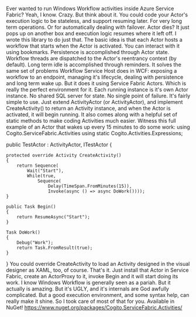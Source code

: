 Ever wanted to run Windows Workflow activities inside Azure Service Fabric? Yeah, I know. Crazy.
But think about it. You could code your Actor's execution logic to be stateless, and support resuming later. For very long term operations. Or for automatically dealing with failover. Actor dies? It just pops up on another box and execution logic resumes where it left off.
I wrote this library to do just that.
The basic idea is that each Actor hosts a workflow that starts when the Actor is activated. You can interact with it using bookmarks. Persistence is accomplished through Actor state. Workflow threads are dispatched to the Actor's reentrancy context (by default). Long term idle is accomplished through reminders.
It solves the same set of problems Workflow Service Host does in WCF: exposing a workflow to an endpoint, managing it's lifecycle, dealing with persistence and long term wake up. But it does it using Service Fabric Actors. Which is really the perfect environment for it. Each running instance is it's own Actor instance. No shared SQL server for state. No single point of failure.
It's fairly simple to use. Just extend ActivityActor (or ActivityActor<T>), and implement CreateActivity() to return an Activity instance, and when the Actor is activated, it will begin running.
It also comes along with a helpful set of static methods to make coding Activities much easier. Witness this full example of an Actor that wakes up every 15 minutes to do some work:
using Cogito.ServiceFabric.Activities
using static Cogito.Activities.Expressions;

public TestActor : ActivityActor, ITestActor
{

    protected override Activity CreateActivity()
    {
        return Sequence(
            Wait("Start"),
            While(true,
                Sequence(
                    Delay(TimeSpan.FromMinutes(15)),
                    Invoke(async () => async DoWork())));
    }

    public Task Begin()
    {
        return ResumeAsync("Start");
    }

    Task DoWork()
    {
        Debug("Work");
        return Task.FromResult(true);
    }

}
You could override CreateActivity to load an Activity designed in the visual designer as XAML, too, of course.
That's it. Just install that Actor in Service Fabric, create an ActorProxy to it, invoke Begin and it will start doing its work.
I know Windows Workflow is generally seen as a pariah. But it actually is amazing. But it's UGLY, and it's internals are God awfully complicated. But a good execution environment, and some syntax help, can really make it shine. So I took care of most of that for you.
Available in NuGet!
https://www.nuget.org/packages/Cogito.ServiceFabric.Activities/
